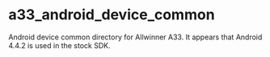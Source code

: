 a33_android_device_common
=========================

Android device common directory for Allwinner A33. It appears that Android 4.4.2 is used in the stock SDK.
